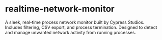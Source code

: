 # realtime-network-monitor
A sleek, real-time process network monitor built by Cypress Studios. Includes filtering, CSV export, and process termination. Designed to detect and manage unwanted network activity from running processes.
